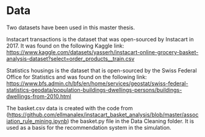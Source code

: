 # Data
Two datasets have been used in this master thesis.

Instacart transactions is the dataset that was open-sourced by Instacart in 2017. It was found on the following Kaggle link: https://www.kaggle.com/datasets/yasserh/instacart-online-grocery-basket-analysis-dataset?select=order_products__train.csv

Statistics housings is the dataset that is open-sourced by the Swiss Federal Office for Statistics and was found on the following link: https://www.bfs.admin.ch/bfs/en/home/services/geostat/swiss-federal-statistics-geodata/population-buildings-dwellings-persons/buildings-dwellings-from-2010.html

The basket.csv data is created with the code from (https://github.com/ellmanalex/instacart_basket_analysis/blob/master/association_rule_mining.ipynb) the basket.py file in the Data Cleaning folder. It is used as a basis for the recommendation system in the simulation.